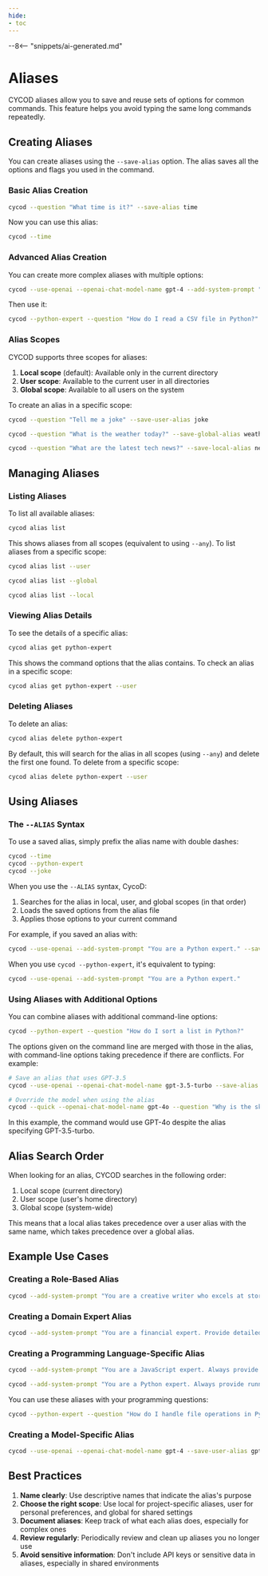 ```yaml
---
hide:
- toc
---
```


--8<-- "snippets/ai-generated.md"

# Aliases

CYCOD aliases allow you to save and reuse sets of options for common commands. This feature helps you avoid typing the same long commands repeatedly.

## Creating Aliases

You can create aliases using the `--save-alias` option. The alias saves all the options and flags you used in the command.

### Basic Alias Creation

```bash title="Create a simple alias"
cycod --question "What time is it?" --save-alias time
```

Now you can use this alias:

```bash title="Use the alias"
cycod --time
```

### Advanced Alias Creation

You can create more complex aliases with multiple options:

```bash title="Create an advanced alias"
cycod --use-openai --openai-chat-model-name gpt-4 --add-system-prompt "You are a Python expert. Always provide code examples." --save-alias python-expert
```

Then use it:

```bash title="Use the advanced alias"
cycod --python-expert --question "How do I read a CSV file in Python?"
```

### Alias Scopes

CYCOD supports three scopes for aliases:

1. **Local scope** (default): Available only in the current directory
2. **User scope**: Available to the current user in all directories
3. **Global scope**: Available to all users on the system

To create an alias in a specific scope:

```bash title="Create a user-level alias"
cycod --question "Tell me a joke" --save-user-alias joke
```

```bash title="Create a global alias"
cycod --question "What is the weather today?" --save-global-alias weather
```

```bash title="Create a local alias (explicit)"
cycod --question "What are the latest tech news?" --save-local-alias news
```

## Managing Aliases

### Listing Aliases

To list all available aliases:

```bash title="List all aliases"
cycod alias list
```

This shows aliases from all scopes (equivalent to using `--any`). To list aliases from a specific scope:

```bash title="List user-level aliases"
cycod alias list --user
```

```bash title="List global aliases"
cycod alias list --global
```

```bash title="List local aliases"
cycod alias list --local
```

### Viewing Alias Details

To see the details of a specific alias:

```bash title="View alias details"
cycod alias get python-expert
```

This shows the command options that the alias contains. To check an alias in a specific scope:

```bash title="View user-level alias"
cycod alias get python-expert --user
```

### Deleting Aliases

To delete an alias:

```bash title="Delete an alias"
cycod alias delete python-expert
```

By default, this will search for the alias in all scopes (using `--any`) and delete the first one found. To delete from a specific scope:

```bash title="Delete user-level alias"
cycod alias delete python-expert --user
```

## Using Aliases

### The `--ALIAS` Syntax

To use a saved alias, simply prefix the alias name with double dashes:

```bash title="Using an alias"
cycod --time
cycod --python-expert
cycod --joke
```

When you use the `--ALIAS` syntax, CycoD:

1. Searches for the alias in local, user, and global scopes (in that order)
2. Loads the saved options from the alias file
3. Applies those options to your current command

For example, if you saved an alias with:

```bash
cycod --use-openai --add-system-prompt "You are a Python expert." --save-alias python-expert
```

When you use `cycod --python-expert`, it's equivalent to typing:

```bash
cycod --use-openai --add-system-prompt "You are a Python expert."
```

### Using Aliases with Additional Options

You can combine aliases with additional command-line options:

```bash title="Combine alias with options"
cycod --python-expert --question "How do I sort a list in Python?"
```

The options given on the command line are merged with those in the alias, with command-line options taking precedence if there are conflicts. For example:

```bash
# Save an alias that uses GPT-3.5
cycod --use-openai --openai-chat-model-name gpt-3.5-turbo --save-alias quick

# Override the model when using the alias
cycod --quick --openai-chat-model-name gpt-4o --question "Why is the sky blue?"
```

In this example, the command would use GPT-4o despite the alias specifying GPT-3.5-turbo.

## Alias Search Order

When looking for an alias, CYCOD searches in the following order:

1. Local scope (current directory)
2. User scope (user's home directory)
3. Global scope (system-wide)

This means that a local alias takes precedence over a user alias with the same name, which takes precedence over a global alias.

## Example Use Cases

### Creating a Role-Based Alias

```bash title="Create a role-based alias"
cycod --add-system-prompt "You are a creative writer who excels at storytelling. Create vivid descriptions and engaging narratives." --save-user-alias writer
```

### Creating a Domain Expert Alias

```bash title="Create a domain expert alias"
cycod --add-system-prompt "You are a financial expert. Provide detailed, accurate information about investments, markets, and financial planning." --save-user-alias finance
```

### Creating a Programming Language-Specific Alias

```bash title="Create a language-specific alias"
cycod --add-system-prompt "You are a JavaScript expert. Always provide code examples using modern ES6+ syntax and explain best practices." --save-user-alias javascript
```

```bash title="Create a Python expert alias"
cycod --add-system-prompt "You are a Python expert. Always provide runnable code examples following PEP 8 style guidelines, explain key concepts clearly, and suggest best practices." --save-user-alias python-expert
```

You can use these aliases with your programming questions:

```bash
cycod --python-expert --question "How do I handle file operations in Python?"
```

### Creating a Model-Specific Alias

```bash title="Create a model-specific alias"
cycod --use-openai --openai-chat-model-name gpt-4 --save-user-alias gpt4
```

## Best Practices

1. **Name clearly**: Use descriptive names that indicate the alias's purpose
2. **Choose the right scope**: Use local for project-specific aliases, user for personal preferences, and global for shared settings
3. **Document aliases**: Keep track of what each alias does, especially for complex ones
4. **Review regularly**: Periodically review and clean up aliases you no longer use
5. **Avoid sensitive information**: Don't include API keys or sensitive data in aliases, especially in shared environments